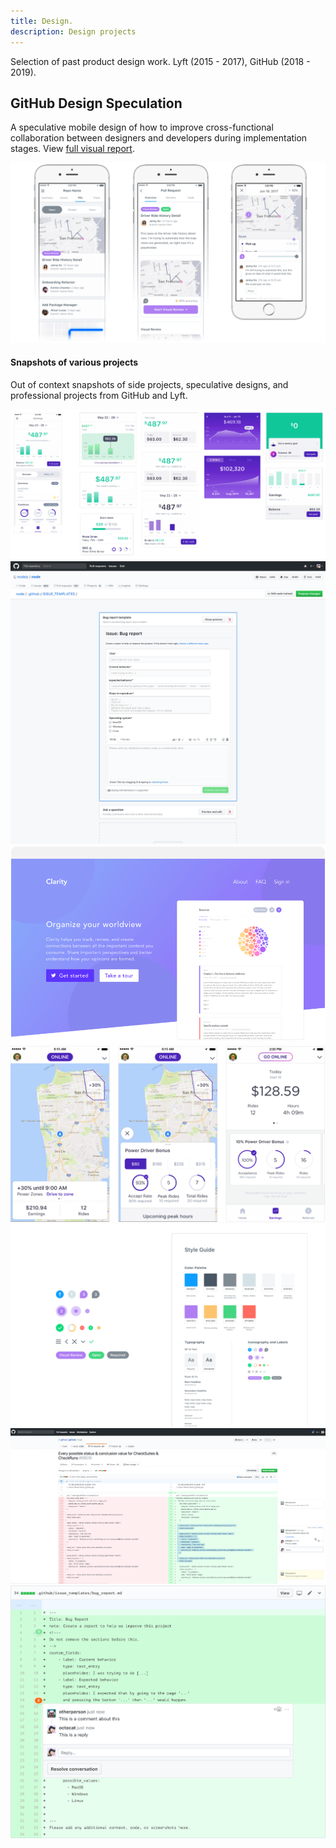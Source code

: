 ```yaml
---
title: Design.
description: Design projects
---
```

<div class="negative-margin"></div>
Selection of past product design work. Lyft (2015 - 2017), GitHub (2018 - 2019).

## GitHub Design Speculation

A speculative mobile design of how to improve cross-functional collaboration
between designers and developers during implementation stages. View
<a href="/images/github-pr-design-presentation-venetucci.pdf" target="_blank">full visual report</a>.

![iPhone designs](/images/design_fade.png)

#### Snapshots of various projects

Out of context snapshots of side projects, speculative designs, and professional projects from GitHub and Lyft.

<img src="/images/dashboard-explorations.png" class="spacer center">

<img src="/images/a2-iii-alt-between.png" class="spacer center">

<img src="/images/clarity.png" class="spacer center">

<img src="/images/lyft.png" class="spacer center">

<img src="/images/visual.png" class="space centerr">

<img src="/images/md7.png" class="spacer center">

<img src="/images/comment_inset.png" class="spacer center">
